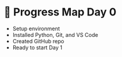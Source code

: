 # 🐍 Progress Map Day 0

- Setup environment
- Installed Python, Git, and VS Code
- Created GitHub repo
- Ready to start Day 1